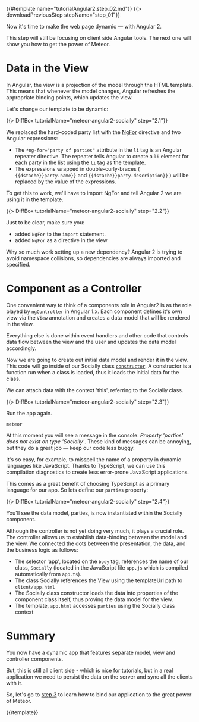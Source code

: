 {{#template name="tutorialAngular2.step_02.md"}}
{{> downloadPreviousStep stepName="step_01"}}
    
Now it's time to make the web page dynamic — with Angular 2.

This step will still be focusing on client side Angular tools. The next one will show you how to get the power of Meteor.

# Data in the View

In Angular, the view is a projection of the model through the HTML template. This means that whenever the model changes, Angular refreshes the appropriate binding points, which updates the view.

Let's change our template to be dynamic:

{{> DiffBox tutorialName="meteor-angular2-socially" step="2.1"}}

We replaced the hard-coded party list with the [NgFor](https://angular.io/docs/js/latest/api/directives/NgFor-class.html) directive and two Angular expressions:

* The `*ng-for="party of parties"` attribute in the `li` tag is an Angular repeater directive. The repeater tells Angular to create a `li` element for each party in the list using the `li` tag as the template.
* The expressions wrapped in double-curly-braces ( `{{dstache}}party.name}}` and `{{dstache}}party.description}}` ) will be replaced by the value of the expressions.

To get this to work, we'll have to import NgFor and tell Angular 2 we are using it in the template.

{{> DiffBox tutorialName="meteor-angular2-socially" step="2.2"}}

Just to be clear, make sure you:

- added `NgFor` to the `import` statement.
- added `NgFor` as a directive in the view

Why so much work setting up a new dependency? Angular 2 is trying to avoid namespace collisions, so dependencies are always imported and specified.

# Component as a Controller

One convenient way to think of a components role in Angular2 is as the role played by ````ngController```` in Angular 1.x.
Each component defines it's own view via the ````View```` annotation and creates a data model that will be rendered in the view. 

Everything else is done within event handlers and other code that controls data flow between the view and the user
and updates the data model accordingly.

Now we are going to create out initial data model and render it in the view.
This code will go inside of our Socially class [`constructor`](https://developer.mozilla.org/en-US/docs/Web/JavaScript/Reference/Classes/constructor). A constructor is a function run when a class is loaded, thus it loads the initial data for the class.

We can attach data with the context 'this', referring to the Socially class.

{{> DiffBox tutorialName="meteor-angular2-socially" step="2.3"}}

Run the app again.

    meteor

At this moment you will see a message in the console: _Property 'parties' does not exist on type 'Socially'_.
These kind of messages can be annoying, but they do a great job — keep our code less buggy.

It's so easy, for example, to misspell the name of a property in dynamic languages like JavaScript.
Thanks to TypeScript, we can use this compilation diagnostics to
create less error-prone JavaScript applications.

This comes as a great benefit of choosing TypeScript as a primary language
for our app. So lets define our `parties` property:

{{> DiffBox tutorialName="meteor-angular2-socially" step="2.4"}}

You'll see the data model, parties, is now instantiated within the Socially component.

Although the controller is not yet doing very much, it plays a crucial role. The controller allows us to establish data-binding between the model and the view. We connected the dots between the presentation, the data, and the business logic as follows:

- The selector 'app', located on the `body` tag, references the name of our class, `Socially` (located in the JavaScript file `app.js` which is compiled automatically from `app.ts`).
- The class Socially references the View using the templateUrl path to `client/app.html`
- The Socially class constructor loads the data into properties of the component class itself, thus proving the data model for the view.
- The template, `app.html` accesses `parties` using the Socially class context

# Summary

You now have a dynamic app that features separate model, view and controller components.

But, this is still all client side - which is nice for tutorials, but in a real application we need to persist the data on the server and sync all the clients with it.

So, let's go to [step 3](/tutorial/step_03) to learn how to bind our application to the great power of Meteor.

{{/template}}
